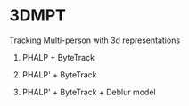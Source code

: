 # 3DMPT
Tracking Multi-person with 3d representations

1. PHALP + ByteTrack

2. PHALP' + ByteTrack

3. PHALP' + ByteTrack + Deblur model
